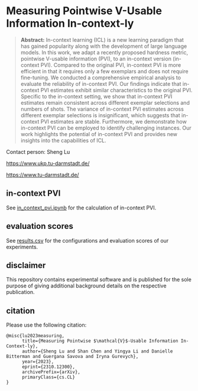 # Measuring Pointwise V-Usable Information In-context-ly

> **Abstract:** In-context learning (ICL) is a new learning paradigm that has gained popularity along with the development of large language models. In this work, we adapt a recently proposed hardness metric, pointwise V-usable information (PVI), to an in-context version (in-context PVI). Compared to the original PVI, in-context PVI is more efficient in that it requires only a few exemplars and does not require fine-tuning. We conducted a comprehensive empirical analysis to evaluate the reliability of in-context PVI. Our findings indicate that in-context PVI estimates exhibit similar characteristics to the original PVI. Specific to the in-context setting, we show that in-context PVI estimates remain consistent across different exemplar selections and numbers of shots. The variance of in-context PVI estimates across different exemplar selections is insignificant, which suggests that in-context PVI estimates are stable. Furthermore, we demonstrate how in-context PVI can be employed to identify challenging instances. Our work highlights the potential of in-context PVI and provides new insights into the capabilities of ICL.

Contact person: Sheng Lu

https://www.ukp.tu-darmstadt.de/

https://www.tu-darmstadt.de/

## in-context PVI
See [in_context_pvi.ipynb](https://github.com/UKPLab/in-context-pvi/blob/main/in_context_pvi.ipynb) for the calculation of in-context PVI.

## evaluation scores
See [results.csv](https://github.com/boblus/in-context-pvi/blob/main/results.csv) for the configurations and evaluation scores of our experiments.

## disclaimer
This repository contains experimental software and is published for the sole purpose of giving additional background details on the respective publication.

## citation
Please use the following citation:

```
@misc{lu2023measuring,
      title={Measuring Pointwise $\mathcal{V}$-Usable Information In-Context-ly}, 
      author={Sheng Lu and Shan Chen and Yingya Li and Danielle Bitterman and Guergana Savova and Iryna Gurevych},
      year={2023},
      eprint={2310.12300},
      archivePrefix={arXiv},
      primaryClass={cs.CL}
}
```
